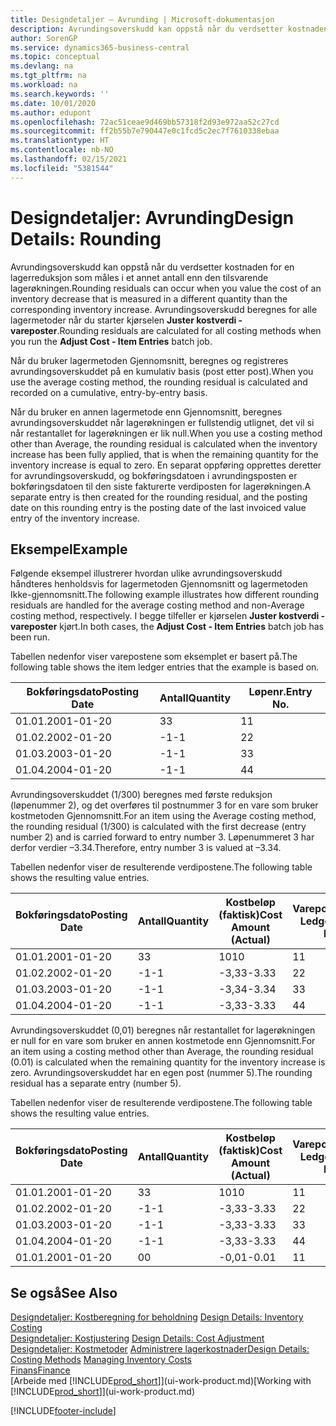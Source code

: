 ```yaml
---
title: Designdetaljer – Avrunding | Microsoft-dokumentasjon
description: Avrundingsoverskudd kan oppstå når du verdsetter kostnaden for en lagerreduksjon som måles i et annet antall enn den tilsvarende lagerøkningen. Avrundingsoverskudd beregnes for alle lagermetoder når du starter kjørselen **Juster kostverdi - vareposter**.
author: SorenGP
ms.service: dynamics365-business-central
ms.topic: conceptual
ms.devlang: na
ms.tgt_pltfrm: na
ms.workload: na
ms.search.keywords: ''
ms.date: 10/01/2020
ms.author: edupont
ms.openlocfilehash: 72ac51ceae9d469bb57318f2d93e972aa52c27cd
ms.sourcegitcommit: ff2b55b7e790447e0c1fcd5c2ec7f7610338ebaa
ms.translationtype: HT
ms.contentlocale: nb-NO
ms.lasthandoff: 02/15/2021
ms.locfileid: "5381544"
---
```

# <a name="design-details-rounding"></a><span data-ttu-id="9dca8-104">Designdetaljer: Avrunding</span><span class="sxs-lookup"><span data-stu-id="9dca8-104">Design Details: Rounding</span></span>
<span data-ttu-id="9dca8-105">Avrundingsoverskudd kan oppstå når du verdsetter kostnaden for en lagerreduksjon som måles i et annet antall enn den tilsvarende lagerøkningen.</span><span class="sxs-lookup"><span data-stu-id="9dca8-105">Rounding residuals can occur when you value the cost of an inventory decrease that is measured in a different quantity than the corresponding inventory increase.</span></span> <span data-ttu-id="9dca8-106">Avrundingsoverskudd beregnes for alle lagermetoder når du starter kjørselen **Juster kostverdi - vareposter**.</span><span class="sxs-lookup"><span data-stu-id="9dca8-106">Rounding residuals are calculated for all costing methods when you run the **Adjust Cost - Item Entries** batch job.</span></span>  

 <span data-ttu-id="9dca8-107">Når du bruker lagermetoden Gjennomsnitt, beregnes og registreres avrundingsoverskuddet på en kumulativ basis (post etter post).</span><span class="sxs-lookup"><span data-stu-id="9dca8-107">When you use the average costing method, the rounding residual is calculated and recorded on a cumulative, entry-by-entry basis.</span></span>  

 <span data-ttu-id="9dca8-108">Når du bruker en annen lagermetode enn Gjennomsnitt, beregnes avrundingsoverskuddet når lagerøkningen er fullstendig utlignet, det vil si når restantallet for lagerøkningen er lik null.</span><span class="sxs-lookup"><span data-stu-id="9dca8-108">When you use a costing method other than Average, the rounding residual is calculated when the inventory increase has been fully applied, that is when the remaining quantity for the inventory increase is equal to zero.</span></span> <span data-ttu-id="9dca8-109">En separat oppføring opprettes deretter for avrundingsoverskudd, og bokføringsdatoen i avrundingsposten er bokføringsdatoen til den siste fakturerte verdiposten for lagerøkningen.</span><span class="sxs-lookup"><span data-stu-id="9dca8-109">A separate entry is then created for the rounding residual, and the posting date on this rounding entry is the posting date of the last invoiced value entry of the inventory increase.</span></span>  

## <a name="example"></a><span data-ttu-id="9dca8-110">Eksempel</span><span class="sxs-lookup"><span data-stu-id="9dca8-110">Example</span></span>  
 <span data-ttu-id="9dca8-111">Følgende eksempel illustrerer hvordan ulike avrundingsoverskudd håndteres henholdsvis for lagermetoden Gjennomsnitt og lagermetoden Ikke-gjennomsnitt.</span><span class="sxs-lookup"><span data-stu-id="9dca8-111">The following example illustrates how different rounding residuals are handled for the average costing method and non-Average costing method, respectively.</span></span> <span data-ttu-id="9dca8-112">I begge tilfeller er kjørselen **Juster kostverdi - vareposter** kjørt.</span><span class="sxs-lookup"><span data-stu-id="9dca8-112">In both cases, the **Adjust Cost - Item Entries** batch job has been run.</span></span>  

 <span data-ttu-id="9dca8-113">Tabellen nedenfor viser varepostene som eksemplet er basert på.</span><span class="sxs-lookup"><span data-stu-id="9dca8-113">The following table shows the item ledger entries that the example is based on.</span></span>  

|<span data-ttu-id="9dca8-114">Bokføringsdato</span><span class="sxs-lookup"><span data-stu-id="9dca8-114">Posting Date</span></span>|<span data-ttu-id="9dca8-115">Antall</span><span class="sxs-lookup"><span data-stu-id="9dca8-115">Quantity</span></span>|<span data-ttu-id="9dca8-116">Løpenr.</span><span class="sxs-lookup"><span data-stu-id="9dca8-116">Entry No.</span></span>|  
|------------------|--------------|---------------|  
|<span data-ttu-id="9dca8-117">01.01.20</span><span class="sxs-lookup"><span data-stu-id="9dca8-117">01-01-20</span></span>|<span data-ttu-id="9dca8-118">3</span><span class="sxs-lookup"><span data-stu-id="9dca8-118">3</span></span>|<span data-ttu-id="9dca8-119">1</span><span class="sxs-lookup"><span data-stu-id="9dca8-119">1</span></span>|  
|<span data-ttu-id="9dca8-120">01.02.20</span><span class="sxs-lookup"><span data-stu-id="9dca8-120">02-01-20</span></span>|<span data-ttu-id="9dca8-121">-1</span><span class="sxs-lookup"><span data-stu-id="9dca8-121">-1</span></span>|<span data-ttu-id="9dca8-122">2</span><span class="sxs-lookup"><span data-stu-id="9dca8-122">2</span></span>|  
|<span data-ttu-id="9dca8-123">01.03.20</span><span class="sxs-lookup"><span data-stu-id="9dca8-123">03-01-20</span></span>|<span data-ttu-id="9dca8-124">-1</span><span class="sxs-lookup"><span data-stu-id="9dca8-124">-1</span></span>|<span data-ttu-id="9dca8-125">3</span><span class="sxs-lookup"><span data-stu-id="9dca8-125">3</span></span>|  
|<span data-ttu-id="9dca8-126">01.04.20</span><span class="sxs-lookup"><span data-stu-id="9dca8-126">04-01-20</span></span>|<span data-ttu-id="9dca8-127">-1</span><span class="sxs-lookup"><span data-stu-id="9dca8-127">-1</span></span>|<span data-ttu-id="9dca8-128">4</span><span class="sxs-lookup"><span data-stu-id="9dca8-128">4</span></span>|  

 <span data-ttu-id="9dca8-129">Avrundingsoverskuddet (1/300) beregnes med første reduksjon (løpenummer 2), og det overføres til postnummer 3 for en vare som bruker kostmetoden Gjennomsnitt.</span><span class="sxs-lookup"><span data-stu-id="9dca8-129">For an item using the Average costing method, the rounding residual (1/300) is calculated with the first decrease (entry number 2) and is carried forward to entry number 3.</span></span> <span data-ttu-id="9dca8-130">Løpenummeret 3 har derfor verdier –3.34.</span><span class="sxs-lookup"><span data-stu-id="9dca8-130">Therefore, entry number 3 is valued at –3.34.</span></span>  

 <span data-ttu-id="9dca8-131">Tabellen nedenfor viser de resulterende verdipostene.</span><span class="sxs-lookup"><span data-stu-id="9dca8-131">The following table shows the resulting value entries.</span></span>  

|<span data-ttu-id="9dca8-132">Bokføringsdato</span><span class="sxs-lookup"><span data-stu-id="9dca8-132">Posting Date</span></span>|<span data-ttu-id="9dca8-133">Antall</span><span class="sxs-lookup"><span data-stu-id="9dca8-133">Quantity</span></span>|<span data-ttu-id="9dca8-134">Kostbeløp (faktisk)</span><span class="sxs-lookup"><span data-stu-id="9dca8-134">Cost Amount (Actual)</span></span>|<span data-ttu-id="9dca8-135">Varepostnr.</span><span class="sxs-lookup"><span data-stu-id="9dca8-135">Item Ledger Entry No.</span></span>|<span data-ttu-id="9dca8-136">Løpenr.</span><span class="sxs-lookup"><span data-stu-id="9dca8-136">Entry No.</span></span>|  
|------------------|--------------|----------------------------|---------------------------|---------------|  
|<span data-ttu-id="9dca8-137">01.01.20</span><span class="sxs-lookup"><span data-stu-id="9dca8-137">01-01-20</span></span>|<span data-ttu-id="9dca8-138">3</span><span class="sxs-lookup"><span data-stu-id="9dca8-138">3</span></span>|<span data-ttu-id="9dca8-139">10</span><span class="sxs-lookup"><span data-stu-id="9dca8-139">10</span></span>|<span data-ttu-id="9dca8-140">1</span><span class="sxs-lookup"><span data-stu-id="9dca8-140">1</span></span>|<span data-ttu-id="9dca8-141">1</span><span class="sxs-lookup"><span data-stu-id="9dca8-141">1</span></span>|  
|<span data-ttu-id="9dca8-142">01.02.20</span><span class="sxs-lookup"><span data-stu-id="9dca8-142">02-01-20</span></span>|<span data-ttu-id="9dca8-143">-1</span><span class="sxs-lookup"><span data-stu-id="9dca8-143">-1</span></span>|<span data-ttu-id="9dca8-144">-3,33</span><span class="sxs-lookup"><span data-stu-id="9dca8-144">-3.33</span></span>|<span data-ttu-id="9dca8-145">2</span><span class="sxs-lookup"><span data-stu-id="9dca8-145">2</span></span>|<span data-ttu-id="9dca8-146">2</span><span class="sxs-lookup"><span data-stu-id="9dca8-146">2</span></span>|  
|<span data-ttu-id="9dca8-147">01.03.20</span><span class="sxs-lookup"><span data-stu-id="9dca8-147">03-01-20</span></span>|<span data-ttu-id="9dca8-148">-1</span><span class="sxs-lookup"><span data-stu-id="9dca8-148">-1</span></span>|<span data-ttu-id="9dca8-149">-3,34</span><span class="sxs-lookup"><span data-stu-id="9dca8-149">-3.34</span></span>|<span data-ttu-id="9dca8-150">3</span><span class="sxs-lookup"><span data-stu-id="9dca8-150">3</span></span>|<span data-ttu-id="9dca8-151">3</span><span class="sxs-lookup"><span data-stu-id="9dca8-151">3</span></span>|  
|<span data-ttu-id="9dca8-152">01.04.20</span><span class="sxs-lookup"><span data-stu-id="9dca8-152">04-01-20</span></span>|<span data-ttu-id="9dca8-153">-1</span><span class="sxs-lookup"><span data-stu-id="9dca8-153">-1</span></span>|<span data-ttu-id="9dca8-154">-3,33</span><span class="sxs-lookup"><span data-stu-id="9dca8-154">-3.33</span></span>|<span data-ttu-id="9dca8-155">4</span><span class="sxs-lookup"><span data-stu-id="9dca8-155">4</span></span>|<span data-ttu-id="9dca8-156">4</span><span class="sxs-lookup"><span data-stu-id="9dca8-156">4</span></span>|  

 <span data-ttu-id="9dca8-157">Avrundingsoverskuddet (0,01) beregnes når restantallet for lagerøkningen er null for en vare som bruker en annen kostmetode enn Gjennomsnitt.</span><span class="sxs-lookup"><span data-stu-id="9dca8-157">For an item using a costing method other than Average, the rounding residual (0.01) is calculated when the remaining quantity for the inventory increase is zero.</span></span> <span data-ttu-id="9dca8-158">Avrundingsoverskuddet har en egen post (nummer 5).</span><span class="sxs-lookup"><span data-stu-id="9dca8-158">The rounding residual has a separate entry (number 5).</span></span>  

 <span data-ttu-id="9dca8-159">Tabellen nedenfor viser de resulterende verdipostene.</span><span class="sxs-lookup"><span data-stu-id="9dca8-159">The following table shows the resulting value entries.</span></span>  

|<span data-ttu-id="9dca8-160">Bokføringsdato</span><span class="sxs-lookup"><span data-stu-id="9dca8-160">Posting Date</span></span>|<span data-ttu-id="9dca8-161">Antall</span><span class="sxs-lookup"><span data-stu-id="9dca8-161">Quantity</span></span>|<span data-ttu-id="9dca8-162">Kostbeløp (faktisk)</span><span class="sxs-lookup"><span data-stu-id="9dca8-162">Cost Amount (Actual)</span></span>|<span data-ttu-id="9dca8-163">Varepostnr.</span><span class="sxs-lookup"><span data-stu-id="9dca8-163">Item Ledger Entry No.</span></span>|<span data-ttu-id="9dca8-164">Løpenr.</span><span class="sxs-lookup"><span data-stu-id="9dca8-164">Entry No.</span></span>|  
|------------------|--------------|----------------------------|---------------------------|---------------|  
|<span data-ttu-id="9dca8-165">01.01.20</span><span class="sxs-lookup"><span data-stu-id="9dca8-165">01-01-20</span></span>|<span data-ttu-id="9dca8-166">3</span><span class="sxs-lookup"><span data-stu-id="9dca8-166">3</span></span>|<span data-ttu-id="9dca8-167">10</span><span class="sxs-lookup"><span data-stu-id="9dca8-167">10</span></span>|<span data-ttu-id="9dca8-168">1</span><span class="sxs-lookup"><span data-stu-id="9dca8-168">1</span></span>|<span data-ttu-id="9dca8-169">1</span><span class="sxs-lookup"><span data-stu-id="9dca8-169">1</span></span>|  
|<span data-ttu-id="9dca8-170">01.02.20</span><span class="sxs-lookup"><span data-stu-id="9dca8-170">02-01-20</span></span>|<span data-ttu-id="9dca8-171">-1</span><span class="sxs-lookup"><span data-stu-id="9dca8-171">-1</span></span>|<span data-ttu-id="9dca8-172">-3,33</span><span class="sxs-lookup"><span data-stu-id="9dca8-172">-3.33</span></span>|<span data-ttu-id="9dca8-173">2</span><span class="sxs-lookup"><span data-stu-id="9dca8-173">2</span></span>|<span data-ttu-id="9dca8-174">2</span><span class="sxs-lookup"><span data-stu-id="9dca8-174">2</span></span>|  
|<span data-ttu-id="9dca8-175">01.03.20</span><span class="sxs-lookup"><span data-stu-id="9dca8-175">03-01-20</span></span>|<span data-ttu-id="9dca8-176">-1</span><span class="sxs-lookup"><span data-stu-id="9dca8-176">-1</span></span>|<span data-ttu-id="9dca8-177">-3,33</span><span class="sxs-lookup"><span data-stu-id="9dca8-177">-3.33</span></span>|<span data-ttu-id="9dca8-178">3</span><span class="sxs-lookup"><span data-stu-id="9dca8-178">3</span></span>|<span data-ttu-id="9dca8-179">3</span><span class="sxs-lookup"><span data-stu-id="9dca8-179">3</span></span>|  
|<span data-ttu-id="9dca8-180">01.04.20</span><span class="sxs-lookup"><span data-stu-id="9dca8-180">04-01-20</span></span>|<span data-ttu-id="9dca8-181">-1</span><span class="sxs-lookup"><span data-stu-id="9dca8-181">-1</span></span>|<span data-ttu-id="9dca8-182">-3,33</span><span class="sxs-lookup"><span data-stu-id="9dca8-182">-3.33</span></span>|<span data-ttu-id="9dca8-183">4</span><span class="sxs-lookup"><span data-stu-id="9dca8-183">4</span></span>|<span data-ttu-id="9dca8-184">4</span><span class="sxs-lookup"><span data-stu-id="9dca8-184">4</span></span>|  
|<span data-ttu-id="9dca8-185">01.01.20</span><span class="sxs-lookup"><span data-stu-id="9dca8-185">01-01-20</span></span>|<span data-ttu-id="9dca8-186">0</span><span class="sxs-lookup"><span data-stu-id="9dca8-186">0</span></span>|<span data-ttu-id="9dca8-187">-0,01</span><span class="sxs-lookup"><span data-stu-id="9dca8-187">-0.01</span></span>|<span data-ttu-id="9dca8-188">1</span><span class="sxs-lookup"><span data-stu-id="9dca8-188">1</span></span>|<span data-ttu-id="9dca8-189">5</span><span class="sxs-lookup"><span data-stu-id="9dca8-189">5</span></span>|  

## <a name="see-also"></a><span data-ttu-id="9dca8-190">Se også</span><span class="sxs-lookup"><span data-stu-id="9dca8-190">See Also</span></span>  
 <span data-ttu-id="9dca8-191">[Designdetaljer: Kostberegning for beholdning](design-details-inventory-costing.md) </span><span class="sxs-lookup"><span data-stu-id="9dca8-191">[Design Details: Inventory Costing](design-details-inventory-costing.md) </span></span>  
 <span data-ttu-id="9dca8-192">[Designdetaljer: Kostjustering](design-details-cost-adjustment.md) </span><span class="sxs-lookup"><span data-stu-id="9dca8-192">[Design Details: Cost Adjustment](design-details-cost-adjustment.md) </span></span>  
 <span data-ttu-id="9dca8-193">[Designdetaljer: Kostmetoder](design-details-costing-methods.md) [Administrere lagerkostnader](finance-manage-inventory-costs.md)</span><span class="sxs-lookup"><span data-stu-id="9dca8-193">[Design Details: Costing Methods](design-details-costing-methods.md) [Managing Inventory Costs](finance-manage-inventory-costs.md)</span></span>  
 [<span data-ttu-id="9dca8-194">Finans</span><span class="sxs-lookup"><span data-stu-id="9dca8-194">Finance</span></span>](finance.md)  
 <span data-ttu-id="9dca8-195">[Arbeide med [!INCLUDE[prod_short](includes/prod_short.md)]](ui-work-product.md)</span><span class="sxs-lookup"><span data-stu-id="9dca8-195">[Working with [!INCLUDE[prod_short](includes/prod_short.md)]](ui-work-product.md)</span></span>


[!INCLUDE[footer-include](includes/footer-banner.md)]
